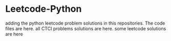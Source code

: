 # Leetcode-Python
adding the python leetcode problem solutions in this repositories. 
The code files are here.
all CTCI problems solutions are here.
some leetcode solutions are here






















































































































































































































































































































































































































































































































































































































































































































































































































